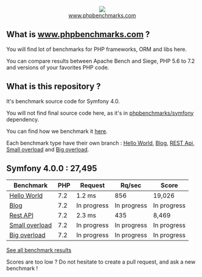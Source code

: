 <p align="center">
  <img src="http://www.phpbenchmarks.com/images/logo_github.png">
  <br>
  <a href="http://www.phpbenchmarks.com" target="_blank">www.phpbenchmarks.com</a>
</p>

## What is www.phpbenchmarks.com ?

You will find lot of benchmarks for PHP frameworks, ORM and libs here.

You can compare results between Apache Bench and Siege, PHP 5.6 to 7.2 and versions of your favorites PHP code.

## What is this repository ?

It's benchmark source code for Symfony 4.0.

You will not find final source code here, as it's in [phpbenchmarks/symfony](https://github.com/phpbenchmarks/symfony/tree/1.0.0) dependency.

You can find how we benchmark it [here](http://www.phpbenchmarks.com/en/benchmark-protocol).

Each benchmark type have their own branch :
[Hello World](https://github.com/phpbenchmarks/symfony-4-0/tree/helloworld),
[Blog](https://github.com/phpbenchmarks/symfony-4-0/tree/blog),
[REST Api](https://github.com/phpbenchmarks/symfony-4-0/tree/restapi),
[Small overload](https://github.com/phpbenchmarks/symfony-4-0/tree/smalloverload)
and [Big overload](https://github.com/phpbenchmarks/symfony-4-0/tree/bigoverload).

## Symfony 4.0.0 : 27,495

Benchmark | PHP | Request | Rq/sec | Score
--------- | --- | ------- | ------ | -----
[Hello World](http://www.phpbenchmarks.com/en/benchmark/apache-bench/php-7.2/symfony-4.0.html#benchmark-hello-world) | 7.2 | 1.2 ms | 856 | 19,026
[Blog](http://www.phpbenchmarks.com/en/benchmark/apache-bench/php-7.2/symfony-4.0.html#benchmark-blog) | 7.2 | In progress | In progress | In progress
[Rest API](http://www.phpbenchmarks.com/en/benchmark/apache-bench/php-7.2/symfony-4.0.html#benchmark-rest) | 7.2 | 2.3 ms | 435 | 8,469
[Small overload](http://www.phpbenchmarks.com/en/benchmark/apache-bench/php-7.2/symfony-4.0.html#benchmark-small-overload) | 7.2 | In progress | In progress | In progress
[Big overload](http://www.phpbenchmarks.com/en/benchmark/apache-bench/php-7.2/symfony-4.0.html#benchmark-big-overload) | 7.2 | In progress | In progress | In progress

[See all benchmark results](http://www.phpbenchmarks.com/en/benchmark/apache-bench/php-7.2/symfony-4.0.html)

Scores are too low ? Do not hesitate to create a pull request, and ask a new benchmark !
